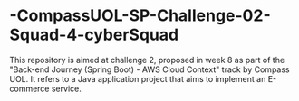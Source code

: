 # -CompassUOL-SP-Challenge-02-Squad-4-cyberSquad
This repository is aimed at challenge 2, proposed in week 8 as part of the "Back-end Journey (Spring Boot) - AWS Cloud Context" track by Compass UOL. It refers to a Java application project that aims to implement an E-commerce service.
